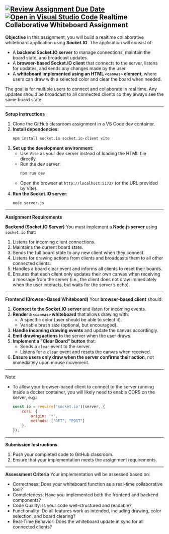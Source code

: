 [![Review Assignment Due Date](https://classroom.github.com/assets/deadline-readme-button-22041afd0340ce965d47ae6ef1cefeee28c7c493a6346c4f15d667ab976d596c.svg)](https://classroom.github.com/a/oCw4V1Ih)
[![Open in Visual Studio Code](https://classroom.github.com/assets/open-in-vscode-2e0aaae1b6195c2367325f4f02e2d04e9abb55f0b24a779b69b11b9e10269abc.svg)](https://classroom.github.com/online_ide?assignment_repo_id=18361044&assignment_repo_type=AssignmentRepo)
Realtime Collaborative Whiteboard Assignment
---

**Objective**
In this assignment, you will build a realtime collaborative whiteboard application using **Socket.IO**. The application will consist of:

- A **backend Socket.IO server** to manage connections, maintain the board state, and broadcast updates.
- A **browser-based Socket.IO client** that connects to the server, listens for updates, and sends any changes made by the user.
- A **whiteboard implemented using an HTML `<canvas>` element**, where users can draw with a selected color and clear the board when needed.

The goal is for multiple users to connect and collaborate in real time. Any updates should be broadcast to all connected clients so they always see the same board state.

---

**Setup Instructions**

1. Clone the GitHub classroom assignment in a VS Code dev container.
2. **Install dependencies**:
   ```sh
   npm install socket.io socket.io-client vite
   ```
3. **Set up the development environment:**
   - Use `Vite` as your dev server instead of loading the HTML file directly.
   - Run the dev server:
     ```sh
     npm run dev
     ```
   - Open the browser at `http://localhost:5173/` (or the URL provided by Vite).
4. **Run the Socket.IO server**:
   ```sh
   node server.js
   ```

---

**Assignment Requirements**

**Backend (Socket.IO Server)**
You must implement a **Node.js server** using `socket.io` that:

1. Listens for incoming client connections.
2. Maintains the current board state.
3. Sends the full board state to any new client when they connect.
4. Listens for drawing actions from clients and broadcasts them to all other connected clients.
5. Handles a board clear event and informs all clients to reset their boards.
6. Ensures that each client only updates their own canvas when receiving a message from the server (i.e., the client does not draw immediately when the user interacts, but waits for the server’s echo).

---

**Frontend (Browser-Based Whiteboard)**
Your **browser-based client** should:

1. **Connect to the Socket.IO server** and listen for incoming events.
2. **Render a `<canvas>` whiteboard** that allows drawing with:
   - A specific color (user should be able to select it).
   - Variable brush size (optional, but encouraged).
3. **Handle incoming drawing events** and update the canvas accordingly.
4. **Emit drawing actions** to the server when the user draws.
5. **Implement a "Clear Board" button** that:
   - Sends a `clear` event to the server.
   - Listens for a `clear` event and resets the canvas when received.
6. **Ensure users only draw when the server confirms their action**, not immediately upon mouse movement.

---

Note:

- To allow your browser-based client to connect to the server running inside a docker container, you will likely need to enable CORS on the server, e.g.:

    ```javascript
    const io = require('socket.io')(server, {
        cors: {
            origin: '*',
            methods: ["GET", "POST"]
        },
    });
    ```

---

**Submission Instructions**

1. Push your completed code to GitHub classroom.
2. Ensure that your implementation meets the assignment requirements.

---

**Assessment Criteria**
Your implementation will be assessed based on:
- Correctness: Does your whiteboard function as a real-time collaborative tool?
- Completeness: Have you implemented both the frontend and backend components?
- Code Quality: Is your code well-structured and readable?
- Functionality: Do all features work as intended, including drawing, color selection, and board clearing?
- Real-Time Behavior: Does the whiteboard update in sync for all connected clients?

